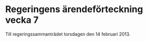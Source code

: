 # Regeringens ärendeförteckning vecka 7

Till regeringssammanträdet torsdagen den 14 februari 2013\.
